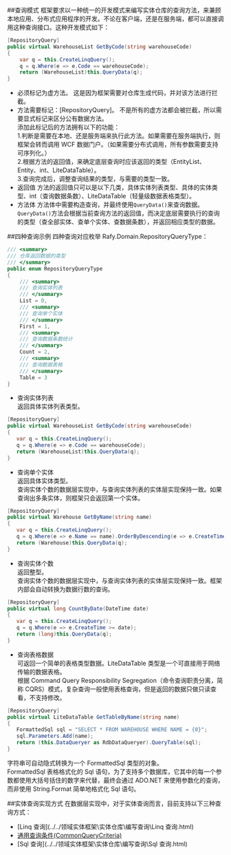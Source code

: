 
##查询模式
框架要求以一种统一的开发模式来编写实体仓库的查询方法，来兼顾本地应用、分布式应用程序的开发。不论在客户端，还是在服务端，都可以直接调用这种查询接口。这种开发模式如下：

```cs
[RepositoryQuery]
public virtual WarehouseList GetByCode(string warehouseCode)
{
    var q = this.CreateLinqQuery();
    q = q.Where(e => e.Code == warehouseCode);
    return (WarehouseList)this.QueryData(q);
}
```

 - 必须标记为虚方法。
  这是因为框架需要对仓库生成代码，并对该方法进行拦截。
 - 方法需要标记：[RepositoryQuery]。
  不是所有的虚方法都会被拦截，所以需要显式标记来区分公有数据方法。  
  添加此标记后的方法拥有以下的功能：  
  1.判断是需要在本地、还是服务端来执行此方法。如果需要在服务端执行，则框架会转而调用 WCF 数据门户。（如果需要分布式调用，所有参数需要支持可序列化。）  
  2.根据方法的返回值，来确定底层查询时应该返回的类型（EntityList、Entity、int、LiteDataTable）。  
  3.查询完成后，调整查询结果的类型，与需要的类型一致。
 - 返回值
  方法的返回值只可以是以下几类，具体实体列表类型、具体的实体类型、int（查询数据条数）、LiteDataTable（轻量级数据表格类型）。
 - 方法体
  方法体中需要构造查询，并最终使用`QueryData()`来查询数据。`QueryData()`方法会根据当前查询方法的返回值，而决定底层需要执行的查询的类型（查全部实体、查单个实体、查数据条数），并返回相应类型的数据。

##四种查询示例
四种查询对应枚举 Rafy.Domain.RepositoryQueryType：

```cs
/// <summary>
/// 仓库返回数据的类型
/// </summary>
public enum RepositoryQueryType
{
    /// <summary>
    /// 查询实体列表
    /// </summary>
    List = 0,
    /// <summary>
    /// 查询单个实体
    /// </summary>
    First = 1,
    /// <summary>
    /// 查询数据条数统计
    /// </summary>
    Count = 2,
    /// <summary>
    /// 查询数据表格
    /// </summary>
    Table = 3
}
```

 - 查询实体列表  
  返回具体实体列表类型。

 ```cs
[RepositoryQuery]
public virtual WarehouseList GetByCode(string warehouseCode)
{
    var q = this.CreateLinqQuery();
    q = q.Where(e => e.Code == warehouseCode);
    return (WarehouseList)this.QueryData(q);
}
 ```

 - 查询单个实体  
  返回具体实体类型。  
  查询实体个数的数据层实现中，与查询实体列表的实体层实现保持一致。如果查询出多条实体，则框架只会返回第一个实体。

 ```cs
[RepositoryQuery]
public virtual Warehouse GetByName(string name)
{
    var q = this.CreateLinqQuery();
    q = q.Where(e => e.Name == name).OrderByDescending(e => e.CreateTime);
    return (Warehouse)this.QueryData(q);
}
 ```

 - 查询实体个数  
  返回整型。  
  查询实体个数的数据层实现中，与查询实体列表的实体层实现保持一致。框架内部会自动转换为数据行数的查询。

 ```cs
[RepositoryQuery]
public virtual long CountByDate(DateTime date)
{
    var q = this.CreateLinqQuery();
    q = q.Where(e => e.CreateTime >= date);
    return (long)this.QueryData(q);
}
 ```

 - 查询表格数据  
  可返回一个简单的表格类型数据。LiteDataTable 类型是一个可直接用于网络传输的数据表格。  
  根据 Command Query Responsibility Segregation（命令查询职责分离，简称 CQRS）模式，复杂查询一般使用表格查询，但是返回的数据只做只读查看，不支持修改。

 ```cs
[RepositoryQuery]
public virtual LiteDataTable GetTableByName(string name)
{
    FormattedSql sql = "SELECT * FROM WAREHOUSE WHERE NAME = {0}";
    sql.Parameters.Add(name);
    return (this.DataQueryer as RdbDataQueryer).QueryTable(sql);
}
 ```

字符串可自动隐式转换为一个 FormattedSql 类型的对象。  
FormattedSql 表格格式化的 Sql 语句，为了支持多个数据库，它其中的每一个参数都使用大括号括住的数字来代替，最终会通过 ADO.NET 来使用参数化的查询，而非使用 String.Format 简单地格式化 Sql 语句。

##实体查询实现方式
在数据层实现中，对于实体查询而言，目前支持以下三种查询方式：
 - [Linq 查询](../../领域实体框架\实体仓库\编写查询\Linq 查询.html)
 - [通用查询条件(CommonQueryCriteria)](../../领域实体框架\实体仓库\编写查询\通用查询条件(CommonQueryCriteria).html)
 - [Sql 查询](../../领域实体框架\实体仓库\编写查询\Sql 查询.html)

